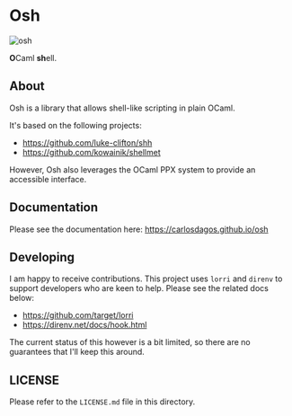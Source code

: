 Osh
===

![osh](https://github.com/carlosdagos/osh/workflows/osh/badge.svg)

**O**Caml **sh**ell.

About
-----

Osh is a library that allows shell-like scripting in plain OCaml.

It's based on the following projects:

- https://github.com/luke-clifton/shh
- https://github.com/kowainik/shellmet

However, Osh also leverages the OCaml PPX system to provide an accessible
interface.

Documentation
-------------

Please see the documentation here: https://carlosdagos.github.io/osh

Developing
----------

I am happy to receive contributions. This project uses `lorri` and `direnv`
to support developers who are keen to help. Please see the related docs below:

- https://github.com/target/lorri
- https://direnv.net/docs/hook.html

The current status of this however is a bit limited, so there are no
guarantees that I'll keep this around.

LICENSE
-------

Please refer to the `LICENSE.md` file in this directory.
